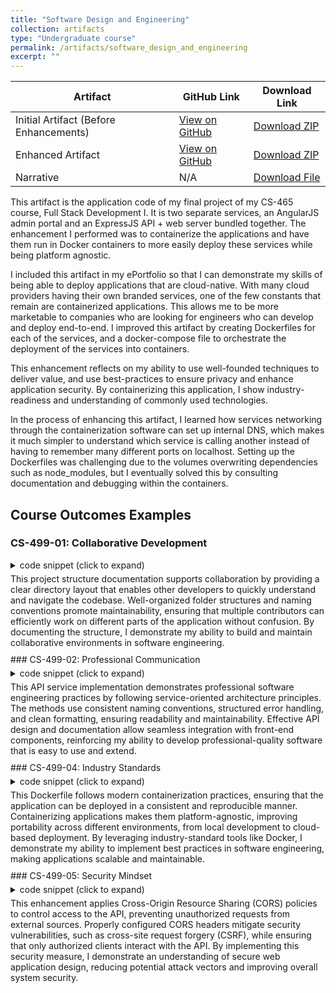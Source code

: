 ```yaml
---
title: "Software Design and Engineering"
collection: artifacts
type: "Undergraduate course"
permalink: /artifacts/software_design_and_engineering
excerpt: ""
---
```

| Artifact                         | GitHub Link | Download Link |
|----------------------------------|------------|---------------|
| Initial Artifact (Before Enhancements) | [View on GitHub](https://github.com/phillipkangsnhu/CS-499/tree/5576f6853deb3191535deefb915f2dd415426cde) | [Download ZIP](https://github.com/phillipkangsnhu/CS-499/archive/5576f6853deb3191535deefb915f2dd415426cde.zip) |
| Enhanced Artifact | [View on GitHub](https://github.com/phillipkangsnhu/CS-499) | [Download ZIP](https://github.com/phillipkangsnhu/CS-499/archive/refs/heads/main.zip) |
| Narrative | N/A | [Download File]({{base_path}}/files/SoftwareDesignAndEngineeringNarrativePhillipKang.docx) |


This artifact is the application code of my final project of my CS-465 course, Full Stack Development I. It is two separate services, an AngularJS admin portal and an ExpressJS API + web server bundled together. The enhancement I performed was to containerize the applications and have them run in Docker containers to more easily deploy these services while being platform agnostic.

I included this artifact in my ePortfolio so that I can demonstrate my skills of being able to deploy applications that are cloud-native. With many cloud providers having their own branded services, one of the few constants that remain are containerized applications. This allows me to be more marketable to companies who are looking for engineers who can develop and deploy end-to-end. I improved this artifact by creating Dockerfiles for each of the services, and a docker-compose file to orchestrate the deployment of the services into containers. 

This enhancement reflects on my ability to use well-founded techniques to deliver value, and use best-practices to ensure privacy and enhance application security. By containerizing this application, I show industry-readiness and understanding of commonly used technologies.

In the process of enhancing this artifact, I learned how services networking through the containerization software can set up internal DNS, which makes it much simpler to understand which service is calling another instead of having to remember many different ports on localhost. Setting up the Dockerfiles was challenging due to the volumes overwriting dependencies such as node_modules, but I eventually solved this by consulting documentation and debugging within the containers.


## Course Outcomes Examples
### CS-499-01: Collaborative Development
<details markdown="1" style="margin-top: 5px;margin-bottom:5px;">
<summary>
code snippet (click to expand)
</summary>

[`README.md`](https://github.com/phillipkangsnhu/CS-499/blob/main/README.md#project-structure)
``` markdown
├── app_server/         # Web server
│   ├── routes/         # Route definitions
│   ├── controllers/    # Controller definitions
│   ├── views/          # HBS templates
│   └── database/       # DB configuration
├── app_api/            # API server
│   ├── config/         # PassportJS config
│   ├── routes/         # Route definitions
│   └── controllers/    # Controller definitions
├── public/             # Static files
├── migrations/         # Database migration files
├── travlr/             # HTML files
└── app_admin/          # Angular admin interface
```
</details>  
This project structure documentation supports collaboration by providing a clear directory layout that enables other developers to quickly understand and navigate the codebase. Well-organized folder structures and naming conventions promote maintainability, ensuring that multiple contributors can efficiently work on different parts of the application without confusion. By documenting the structure, I demonstrate my ability to build and maintain collaborative environments in software engineering.

<div style="margin-top: 10px;"></div>
### CS-499-02: Professional Communication
<details markdown="1" style="margin-top: 5px;margin-bottom:5px;">
<summary>
code snippet (click to expand)
</summary>

[`trip-data.service.ts`](https://github.com/phillipkangsnhu/CS-499/blob/main/app_admin/src/app/services/trip-data.service.ts#L17-L33)
``` typescript
  public getTrip(tripCode: string): Promise<Trip> {
    console.log("Inside TripDataService#getTrip");
    return this.http
      .get(this.tripUrl + tripCode)
      .toPromise()
      .then(response => response.json() as Trip[])
      .catch(this.handleError)
  }

  public getTrips(): Promise<Trip[]> {
    console.log("Inside TripDataService#getTrips");
    return this.http
      .get(`${this.apiBaseUrl}trips`)
      .toPromise()
      .then(response => response.json() as Trip[])
      .catch(this.handleError);
  }
```
</details>  
This API service implementation demonstrates professional software engineering practices by following service-oriented architecture principles. The methods use consistent naming conventions, structured error handling, and clean formatting, ensuring readability and maintainability. Effective API design and documentation allow seamless integration with front-end components, reinforcing my ability to develop professional-quality software that is easy to use and extend.

<div style="margin-top: 10px;"></div>
### CS-499-04: Industry Standards
<details markdown="1" style="margin-top: 5px;margin-bottom:5px;">
<summary>
code snippet (click to expand)
</summary>

[`Dockerfile`](https://github.com/phillipkangsnhu/CS-499/blob/main/Dockerfile#L1-L16)
``` Dockerfile
FROM node:23

# Set the working directory inside the container
WORKDIR /app

# Copy the current directory contents into the container
COPY . .

# Install any dependencies if package.json exists
RUN if [ -f package.json ]; then npm install; fi

# Expose port 3000
EXPOSE 3000

# Start the container with npm start
CMD ["npm", "run", "start"]
```
</details>  
This Dockerfile follows modern containerization practices, ensuring that the application can be deployed in a consistent and reproducible manner. Containerizing applications makes them platform-agnostic, improving portability across different environments, from local development to cloud-based deployment. By leveraging industry-standard tools like Docker, I demonstrate my ability to implement best practices in software engineering, making applications scalable and maintainable.

<div style="margin-top: 10px;"></div>
### CS-499-05: Security Mindset
<details markdown="1" style="margin-top: 5px;margin-bottom:5px;">
<summary>
code snippet (click to expand)
</summary>

[`app.js`](https://github.com/phillipkangsnhu/CS-499/blob/main/app.js#L38-L43)
``` javascript
app.use('/api', (req,res,next) => {
  res.header("Access-Control-Allow-Origin", '*');
  res.header("Access-Control-Allow-Headers", 'Origin, X-Requested-With, Content-Type, Accept, Authorization');
  res.header("Access-Control-Allow-Methods", 'GET, POST, PUT, DELETE');
  next();
});

```
</details>  
This enhancement applies Cross-Origin Resource Sharing (CORS) policies to control access to the API, preventing unauthorized requests from external sources. Properly configured CORS headers mitigate security vulnerabilities, such as cross-site request forgery (CSRF), while ensuring that only authorized clients interact with the API. By implementing this security measure, I demonstrate an understanding of secure web application design, reducing potential attack vectors and improving overall system security.
